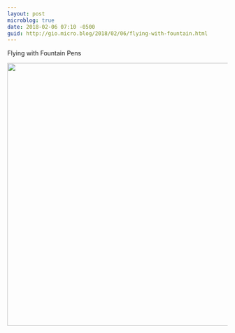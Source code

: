 ```yaml
---
layout: post
microblog: true
date: 2018-02-06 07:10 -0500
guid: http://gio.micro.blog/2018/02/06/flying-with-fountain.html
---
```

Flying with Fountain Pens

<img src="http://microblog.stevegio.net/uploads/2018/cbb9a229db.jpg" width="600" height="600" />

